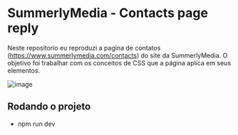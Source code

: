 # SummerlyMedia - Contacts page reply
Neste repositorio eu reproduzi a pagina de contatos (https://www.summerlymedia.com/contacts) do site da SummerlyMedia.
O objetivo foi trabalhar com os conceitos de CSS que a página aplica em seus elementos.

![image](https://github.com/arthurvro/fk-summerly-uireply/assets/105928530/5447567c-8915-4d9a-a59c-9b087cbf5c66)

## Rodando o projeto
- npm run dev
